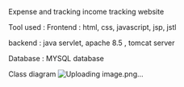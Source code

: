 Expense and  tracking income tracking website


Tool used : 
Frontend : html, css, javascript, jsp, jstl 


backend : java servlet, apache 8.5 , tomcat server


Database : MYSQL database 


Class diagram
![Uploading image.png…]()

